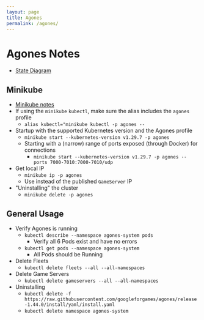 ```yaml
---
layout: page
title: Agones
permalink: /agones/
---
```


# Agones Notes

* [State Diagram](https://agones.dev/site/docs/reference/gameserver/#gameserver-state-diagram)

## Minikube

* [Minikube notes](/kube)
* If using the `minikube` `kubectl`, make sure the alias includes the `agones` profile
  * `alias kubectl="minikube kubectl -p agones --`
* Startup with the supported Kubernetes version and the Agones profile
  *  `minikube start --kubernetes-version v1.29.7 -p agones`
  *  Starting with a (narrow) range of ports exposed (through Docker) for connections
      * `minikube start --kubernetes-version v1.29.7 -p agones --ports 7000-7010:7000-7010/udp`
* Get local IP
  * `minikube ip -p agones`
  * Use instead of the published `GameServer` IP
* "Uninstalling" the cluster
  * `minikube delete -p agones`

## General Usage

* Verify Agones is running
  * `kubectl describe --namespace agones-system pods`
      * Verify all 6 Pods exist and have no errors
  * `kubectl get pods --namespace agones-system`
      * All Pods should be Running
* Delete Fleets
  * `kubectl delete fleets --all --all-namespaces`
* Delete Game Servers
  * `kubectl delete gameservers --all --all-namespaces`
* Uninstalling
  * `kubectl delete -f https://raw.githubusercontent.com/googleforgames/agones/release-1.44.0/install/yaml/install.yaml`
  * `kubectl delete namespace agones-system`
